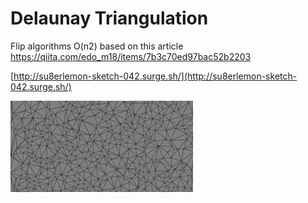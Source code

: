 # Delaunay Triangulation

Flip algorithms O(n2)
based on this article https://qiita.com/edo_m18/items/7b3c70ed97bac52b2203

[http://su8erlemon-sketch-042.surge.sh/](http://su8erlemon-sketch-042.surge.sh/)

![alt tag](https://github.com/su8erlemon/sketch/blob/master/042/ss.png)
